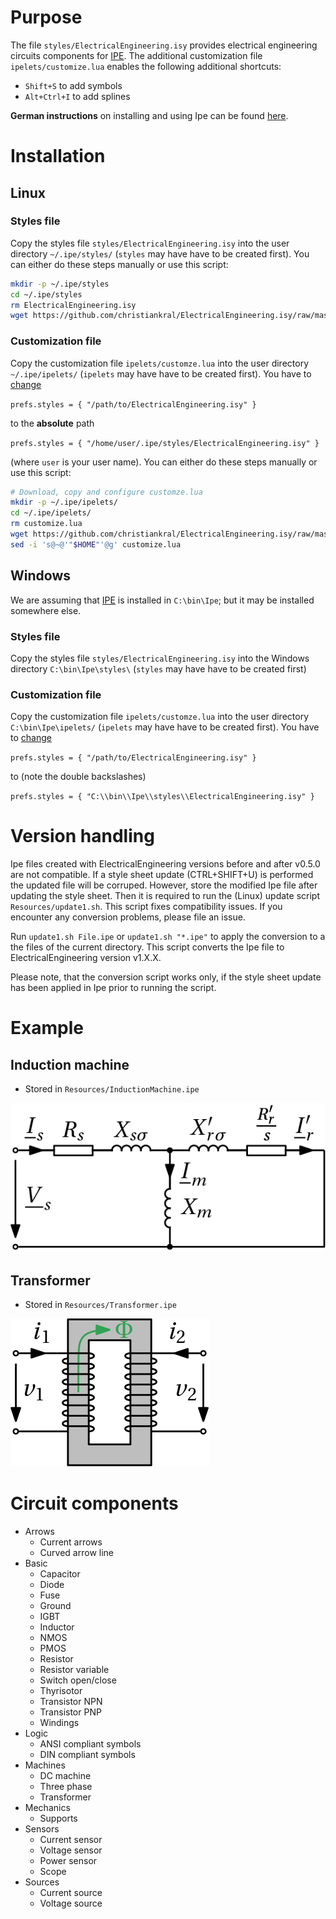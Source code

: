 # Purpose

The file `styles/ElectricalEngineering.isy` provides electrical engineering circuits components for
[IPE](http://ipe.otfried.org/). The additional customization file `ipelets/customize.lua` enables the following additional shortcuts:

- `Shift+S` to add symbols
- `Alt+Ctrl+I` to add splines

**German instructions** on installing and using Ipe can be found [here](https://gitea.com/christiankral/Ipe_Anleitung).

# Installation

## Linux

### Styles file

Copy the styles file `styles/ElectricalEngineering.isy` into the user directory `~/.ipe/styles/` (`styles` may have have to be created first). You can either do these steps manually or use this script:

```bash
mkdir -p ~/.ipe/styles
cd ~/.ipe/styles
rm ElectricalEngineering.isy
wget https://github.com/christiankral/ElectricalEngineering.isy/raw/master/styles/ElectricalEngineering.isy
```

### Customization file

Copy the customization file `ipelets/customze.lua` into the user directory `~/.ipe/ipelets/` (`ipelets` may have have to be created first). You have to [change](https://github.com/christiankral/ElectricalEngineering.isy/issues/1)

`prefs.styles = { "/path/to/ElectricalEngineering.isy" }`

to the **absolute** path

`prefs.styles = { "/home/user/.ipe/styles/ElectricalEngineering.isy" }`

(where `user` is your user name). You can either do these steps manually or use this script:

```bash
# Download, copy and configure customze.lua
mkdir -p ~/.ipe/ipelets/
cd ~/.ipe/ipelets/
rm customize.lua
wget https://github.com/christiankral/ElectricalEngineering.isy/raw/master/ipelets/customize.lua
sed -i 's@~@'"$HOME"'@g' customize.lua
```

## Windows

We are assuming that [IPE](http://ipe.otfried.org/) is installed in `C:\bin\Ipe`; but it may be installed somewhere else.

### Styles file

Copy the styles file `styles/ElectricalEngineering.isy` into the Windows directory `C:\bin\Ipe\styles\` (`styles` may have have to be created first)

### Customization file

Copy the customization file `ipelets/customze.lua` into the user directory `C:\bin\Ipe\ipelets/` (`ipelets` may have have to be created first). You have to [change](https://github.com/christiankral/ElectricalEngineering.isy/issues/1)

`prefs.styles = { "/path/to/ElectricalEngineering.isy" }`

to (note the double backslashes)

`prefs.styles = { "C:\\bin\\Ipe\\styles\\ElectricalEngineering.isy" }`

# Version handling

Ipe files created with ElectricalEngineering versions before and after v0.5.0 are not compatible.
If a style sheet update (CTRL+SHIFT+U) is performed the updated file will be corruped.
However, store the modified Ipe file after updating the style sheet.
Then it is required to run the (Linux) update script `Resources/update1.sh`.
This script fixes compatibility issues. If you encounter any conversion problems, please file an issue.

Run `update1.sh File.ipe` or `update1.sh "*.ipe"` to apply the conversion to a the files of the current directory.
This script converts the Ipe file to ElectricalEngineering version v1.X.X.

Please note, that the conversion script works only, if the style sheet update has been applied in Ipe prior to running the script.

# Example

## Induction machine

- Stored in `Resources/InductionMachine.ipe`

![Induction machine](https://raw.githubusercontent.com/christiankral/ElectricalEngineering.isy/master/Resources/png/InductionMachine.png?raw=true)

## Transformer

- Stored in `Resources/Transformer.ipe`

![Transformer](https://raw.githubusercontent.com/christiankral/ElectricalEngineering.isy/master/Resources/png/Transformer.png?raw=true)


# Circuit components

- Arrows
  - Current arrows
  - Curved arrow line
- Basic
  - Capacitor
  - Diode
  - Fuse
  - Ground
  - IGBT
  - Inductor
  - NMOS
  - PMOS
  - Resistor
  - Resistor variable
  - Switch open/close
  - Thyrisotor
  - Transistor NPN
  - Transistor PNP
  - Windings
- Logic
  - ANSI compliant symbols
  - DIN compliant symbols
- Machines
  - DC machine
  - Three phase
  - Transformer
- Mechanics
  - Supports
- Sensors
  - Current sensor
  - Voltage sensor
  - Power sensor
  - Scope
- Sources
  - Current source
  - Voltage source
